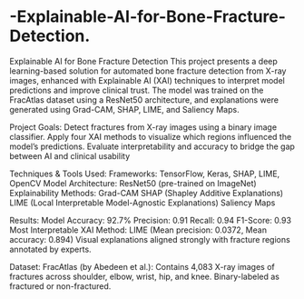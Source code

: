 # -Explainable-AI-for-Bone-Fracture-Detection.

Explainable AI for Bone Fracture Detection
This project presents a deep learning-based solution for automated bone fracture detection from X-ray images, enhanced with Explainable AI (XAI) techniques to interpret model predictions and improve clinical trust. The model was trained on the FracAtlas dataset using a ResNet50 architecture, and explanations were generated using Grad-CAM, SHAP, LIME, and Saliency Maps.

Project Goals:
Detect fractures from X-ray images using a binary image classifier.
Apply four XAI methods to visualize which regions influenced the model’s predictions.
Evaluate interpretability and accuracy to bridge the gap between AI and clinical usability

Techniques & Tools Used:
Frameworks: TensorFlow, Keras, SHAP, LIME, OpenCV
Model Architecture: ResNet50 (pre-trained on ImageNet)
Explainability Methods:
  Grad-CAM
  SHAP (Shapley Additive Explanations)
  LIME (Local Interpretable Model-Agnostic Explanations)
  Saliency Maps

Results:
Model Accuracy: 92.7%
Precision: 0.91
Recall: 0.94
F1-Score: 0.93
Most Interpretable XAI Method: LIME (Mean precision: 0.0372, Mean accuracy: 0.894)
Visual explanations aligned strongly with fracture regions annotated by experts.

Dataset:
FracAtlas (by Abedeen et al.):
Contains 4,083 X-ray images of fractures across shoulder, elbow, wrist, hip, and knee.
Binary-labeled as fractured or non-fractured.
